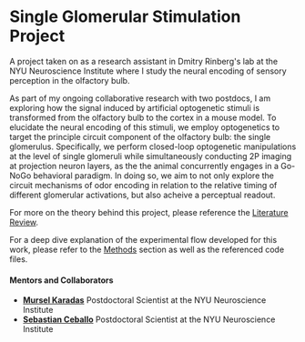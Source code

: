 # Single Glomerular Stimulation Project
A project taken on as a research assistant in Dmitry Rinberg's lab at the NYU Neuroscience Institute where I study the neural encoding of sensory perception in the olfactory bulb. 

As part of my ongoing collaborative research with two postdocs, I am exploring how the signal induced by artificial optogenetic stimuli is transformed from the olfactory bulb to the cortex in a mouse model. To elucidate the neural encoding of this stimuli, we employ optogenetics to target the principle circuit component of the olfactory bulb: the single glomerulus. Specifically, we perform closed-loop optogenetic manipulations at the level of single glomeruli while simultaneously conducting 2P imaging at projection neuron layers, as the the animal concurrently engages in a Go-NoGo behavioral paradigm. In doing so, we aim to not only explore the circuit mechanisms of odor encoding in relation to the relative timing of different glomerular activations, but also acheive a perceptual readout. 

For more on the theory behind this project, please reference the [Literature Review](https://github.com/ekaterinakoulak/Single-Glomerular-Stimulation/blob/main/Literature%20Review.md).

For a deep dive explanation of the experimental flow developed for this work, please refer to the [Methods](https://github.com/ekaterinakoulak/Single-Glomerular-Stimulation/tree/main/Methods) section as well as the referenced code files.

#### Mentors and Collaborators

* **[Mursel Karadas](https://scholar.google.dk/citations?user=9hQ-FLgAAAAJ&hl=en)** Postdoctoral Scientist at the NYU Neuroscience Institute
* **[Sebastian Ceballo](https://scholar.google.es/citations?user=A5-1OGYAAAAJ&hl=th)** Postdoctoral Scientist at the NYU Neuroscience Institute

